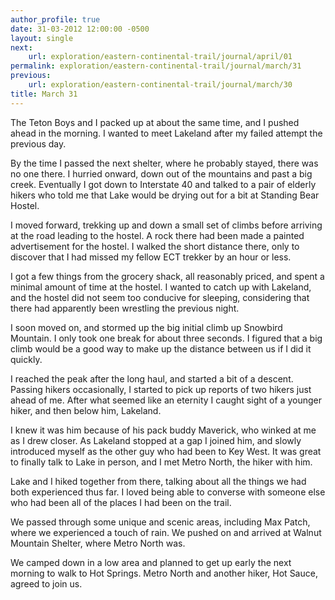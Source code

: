 ```yaml
---
author_profile: true
date: 31-03-2012 12:00:00 -0500
layout: single
next:
    url: exploration/eastern-continental-trail/journal/april/01
permalink: exploration/eastern-continental-trail/journal/march/31
previous:
    url: exploration/eastern-continental-trail/journal/march/30
title: March 31
---
```

The Teton Boys and I packed up at about the same time, and I pushed ahead in the morning. I wanted to meet Lakeland after my failed attempt the previous day.

By the time I passed the next shelter, where he probably stayed, there was no one there. I hurried onward, down out of the mountains and past a big creek. Eventually I got down to Interstate 40 and talked to a pair of elderly hikers who told me that Lake would be drying out for a bit at Standing Bear Hostel.

I moved forward, trekking up and down a small set of climbs before arriving at the road leading to the hostel. A rock there had been made a painted advertisement for the hostel. I walked the short distance there, only to discover that I had missed my fellow ECT trekker by an hour or less.

I got a few things from the grocery shack, all reasonably priced, and spent a minimal amount of time at the hostel. I wanted to catch up with Lakeland, and the hostel did not seem too conducive for sleeping, considering that there had apparently been wrestling the previous night.

I soon moved on, and stormed up the big initial climb up Snowbird Mountain. I only took one break for about three seconds. I figured that a big climb would be a good way to make up the distance between us if I did it quickly.

I reached the peak after the long haul, and started a bit of a descent. Passing hikers occasionally, I started to pick up reports of two hikers just ahead of me. After what seemed like an eternity I caught sight of a younger hiker, and then below him, Lakeland.

I knew it was him because of his pack buddy Maverick, who winked at me as I drew closer. As Lakeland stopped at a gap I joined him, and slowly introduced myself as the other guy who had been to Key West. It was great to finally talk to Lake in person, and I met Metro North, the hiker with him.

Lake and I hiked together from there, talking about all the things we had both experienced thus far. I loved being able to converse with someone else who had been all of the places I had been on the trail.

We passed through some unique and scenic areas, including Max Patch, where we experienced a touch of rain. We pushed on and arrived at Walnut Mountain Shelter, where Metro North was.

We camped down in a low area and planned to get up early the next morning to walk to Hot Springs. Metro North and another hiker, Hot Sauce, agreed to join us.
